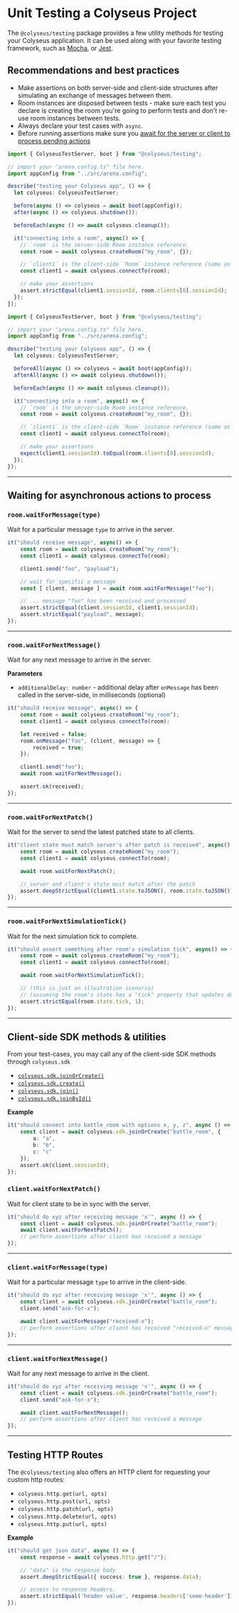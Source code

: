 # Unit Testing a Colyseus Project

The `@colyseus/testing` package provides a few utility methods for testing your Colyseus application. It can be used along with your favorite testing framework, such as [Mocha](https://mochajs.org/), or [Jest](https://jestjs.io/).

## Recommendations and best practices

- Make assertions on both server-side and client-side structures after simulating an exchange of messages between them.
- Room instances are disposed between tests - make sure each test you declare is creating the room you're going to perform tests and don't re-use room instances between tests.
- Always declare your test cases with `async`.
- Before running assertions make sure you [await for the server or client to process pending actions](#waiting-for-asynchronous-actions-to-process)

```typescript fct_label="Mocha + TypeScript"
import { ColyseusTestServer, boot } from "@colyseus/testing";

// import your "arena.config.ts" file here.
import appConfig from "../src/arena.config";

describe("testing your Colyseus app", () => {
  let colyseus: ColyseusTestServer;

  before(async () => colyseus = await boot(appConfig));
  after(async () => colyseus.shutdown());

  beforeEach(async () => await colyseus.cleanup());

  it("connecting into a room", async() => {
    // `room` is the server-side Room instance reference.
    const room = await colyseus.createRoom("my_room", {});

    // `client1` is the client-side `Room` instance reference (same as JavaScript SDK)
    const client1 = await colyseus.connectTo(room);

    // make your assertions
    assert.strictEqual(client1.sessionId, room.clients[0].sessionId);
  });
});
```

```typescript fct_label="Jest + TypeScript"
import { ColyseusTestServer, boot } from "@colyseus/testing";

// import your "arena.config.ts" file here.
import appConfig from "../src/arena.config";

describe("testing your Colyseus app", () => {
  let colyseus: ColyseusTestServer;

  beforeAll(async () => colyseus = await boot(appConfig));
  afterAll(async () => await colyseus.shutdown());

  beforeEach(async () => await colyseus.cleanup());

  it("connecting into a room", async() => {
    // `room` is the server-side Room instance reference.
    const room = await colyseus.createRoom("my_room", {});

    // `client1` is the client-side `Room` instance reference (same as JavaScript SDK)
    const client1 = await colyseus.connectTo(room);

    // make your assertions
    expect(client1.sessionId).toEqual(room.clients[0].sessionId);
  });
});
```

---

## Waiting for asynchronous actions to process

### `room.waitForMessage(type)`

Wait for a particular message `type` to arrive in the server.

```typescript
it("should receive message", async() => {
    const room = await colyseus.createRoom("my_room");
    const client1 = await colyseus.connectTo(room);

    client1.send("foo", "payload");

    // wait for specific a message
    const [ client, message ] = await room.waitForMessage("foo");

    // ... message "foo" has been received and processed
    assert.strictEqual(client.sessionId, client1.sessionId);
    assert.strictEqual("payload", message);
});
```

---

### `room.waitForNextMessage()`

Wait for any next message to arrive in the server.

**Parameters**

- `additionalDelay: number` - additional delay after `onMessage` has been called in the server-side, in milliseconds (optional)

```typescript
it("should receive message", async() => {
    const room = await colyseus.createRoom("my_room");
    const client1 = await colyseus.connectTo(room);

    let received = false;
    room.onMessage("foo", (client, message) => {
        received = true;
    });

    client1.send("foo");
    await room.waitForNextMessage();

    assert.ok(received);
});
```

---

### `room.waitForNextPatch()`

Wait for the server to send the latest patched state to all clients.

```typescript
it("client state must match server's after patch is received", async() => {
    const room = await colyseus.createRoom("my_room");
    const client1 = await colyseus.connectTo(room);

    await room.waitForNextPatch();

    // server and client's state must match after the patch
    assert.deepStrictEqual(client1.state.toJSON(), room.state.toJSON());
});
```

---

### `room.waitForNextSimulationTick()`

Wait for the next simulation tick to complete.

```typescript
it("should assert something after room's simulation tick", async() => {
    const room = await colyseus.createRoom("my_room");
    const client1 = await colyseus.connectTo(room);

    await room.waitForNextSimulationTick();

    // (this is just an illustration scenario)
    // (assuming the room's state has a "tick" property that updates during setSimulationInterval())
    assert.strictEqual(room.state.tick, 1);
});
```

---

## Client-side SDK methods & utilities

From your test-cases, you may call any of the client-side SDK methods through `colyseus.sdk`

- [`colyseus.sdk.joinOrCreate()`](/colyseus/client/client/#joinorcreate-roomname-string-options-any)
- [`colyseus.sdk.create()`](/colyseus/client/client/#create-roomname-string-options-any)
- [`colyseus.sdk.join()`](/colyseus/client/client/#join-roomname-string-options-any)
- [`colyseus.sdk.joinById()`](/colyseus/client/client/#joinbyid-roomid-string-options-any)

**Example**

```typescript
it("should connect into battle_room with options x, y, z", async () => {
    const client = await colyseus.sdk.joinOrCreate("battle_room", {
        a: "a",
        b: "b",
        c: "c"
    });
    assert.ok(client.sessionId);
});
```

### `client.waitForNextPatch()`

Wait for client state to be in sync with the server.

```typescript
it("should do xyz after receiving message 'x'", async () => {
    const client = await colyseus.sdk.joinOrCreate("battle_room");
    await client.waitForNextPatch();
    // perform assertions after client has received a message
});
```

---

### `client.waitForMessage(type)`

Wait for a particular message `type` to arrive in the client-side.

```typescript
it("should do xyz after receiving message 'x'", async () => {
    const client = await colyseus.sdk.joinOrCreate("battle_room");
    client.send("ask-for-x");

    await client.waitForMessage("received-x");
    // perform assertions after client has received "received-x" message type.
});
```

---

### `client.waitForNextMessage()`

Wait for any next message to arrive in the client.

```typescript
it("should do xyz after receiving message 'x'", async () => {
    const client = await colyseus.sdk.joinOrCreate("battle_room");
    client.send("ask-for-x");

    await client.waitForNextMessage();
    // perform assertions after client has received a message
});
```

---

## Testing HTTP Routes

The `@colyseus/testing` also offers an HTTP client for requesting your custom http routes:

- `colyseus.http.get(url, opts)`
- `colyseus.http.post(url, opts)`
- `colyseus.http.patch(url, opts)`
- `colyseus.http.delete(url, opts)`
- `colyseus.http.put(url, opts)`

**Example**

```typescript
it("should get json data", async () => {
    const response = await colyseus.http.get("/");

    // "data" is the response body
    assert.deepStrictEqual({ success: true }, response.data);

    // access to response headers.
    assert.strictEqual('header value', response.headers['some-header']);
});
```
